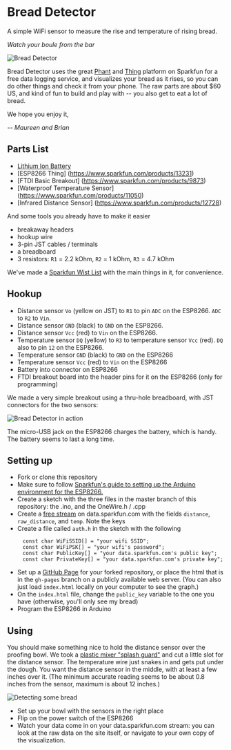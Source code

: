 # Bread Detector

A simple WiFi sensor to measure the rise and temperature of rising bread. 

*Watch your boule from the bar*

![Bread Detector](http://aps.s3.amazonaws.com/g3ICa.png)

Bread Detector uses the great [Phant](http://data.sparkfun.com) and [Thing](https://www.sparkfun.com/products/13231) platform on Sparkfun for a free data logging service, and visualizes your bread as it rises, so you can do other things and check it from your phone. The raw parts are about $60 US, and kind of fun to build and play with -- you also get to eat a lot of bread.

We hope you enjoy it,

-- *Maureen and Brian*

## Parts List

 - [Lithium Ion Battery](https://www.sparkfun.com/products/341)
 - [ESP8266 Thing] (https://www.sparkfun.com/products/13231)
 - [FTDI Basic Breakout] (https://www.sparkfun.com/products/9873)
 - [Waterproof Temperature Sensor] (https://www.sparkfun.com/products/11050)
 - [Infrared Distance Sensor] (https://www.sparkfun.com/products/12728)
 
And some tools you already have to make it easier

 - breakaway headers
 - hookup wire
 - 3-pin JST cables / terminals
 - a breadboard 
 - 3 resistors: `R1` = 2.2 kOhm, `R2` = 1 kOhm, `R3` = 4.7 kOhm
 
We've made a [Sparkfun Wist List](https://www.sparkfun.com/products/12728) with the main things in it, for convenience.

## Hookup

 - Distance sensor `Vo` (yellow on JST) to `R1` to pin `ADC` on the ESP8266. `ADC` to `R2` to `Vin`.
 - Distance sensor `GND` (black) to `GND` on the ESP8266.
 - Distance sensor `Vcc` (red) to `Vin` on the ESP8266.
 - Temperature sensor `DQ` (yellow) to `R3` to temperature sensor `Vcc` (red). `DQ` also to pin `12` on the ESP8266.
 - Temperature sensor `GND` (black) to `GND` on the ESP8266
 - Temperature sensor `Vcc` (red) to `Vin` on the ESP8266
 - Battery into connector on ESP8266
 - FTDI breakout board into the header pins for it on the ESP8266 (only for programming)
 
We made a very simple breakout using a thru-hole breadboard, with JST connectors for the two sensors:

![Bread Detector in action](http://aps.s3.amazonaws.com/oryNG.png)

The micro-USB jack on the ESP8266 charges the battery, which is handy. The battery seems to last a long time.

## Setting up
 
 - Fork or clone this repository
 - Make sure to follow [Sparkfun's guide to setting up the Arduino environment for the ESP8266.](https://learn.sparkfun.com/tutorials/esp8266-thing-hookup-guide/installing-the-esp8266-arduino-addon)
 - Create a sketch with the three files in the master branch of this repository: the .ino, and the OneWire.h / .cpp
 - Create a [free stream](https://data.sparkfun.com/streams/make) on data.sparkfun.com with the fields `distance`, `raw_distance`, and `temp`. Note the keys
 - Create a file called `auth.h` in the sketch with the following
```
     const char WiFiSSID[] = "your wifi SSID";
     const char WiFiPSK[] = "your wifi's password";
     const char PublicKey[] = "your data.sparkfun.com's public key";
     const char PrivateKey[] = "your data.sparkfun.com's private key";
```
 - Set up a [GitHub Page](https://pages.github.com/) for your forked repository, or place the html that is in the `gh-pages` branch on a publicly available web server. (You can also just load `index.html` locally on your computer to see the graph.)
 - On the `index.html` file, change the `public_key` variable to the one you have (otherwise, you'll only see my bread)
 - Program the ESP8266 in Arduino

## Using

You should make something nice to hold the distance sensor over the proofing bowl. We took a [plastic mixer "splash guard"](http://www.amazon.com/Hutzler-3555-Mixer-Splatter-Guard/dp/B005BPZ7UW) and cut a little slot for the distance sensor. The temperature wire just snakes in and gets put under the dough. You want the distance sensor in the middle, with at least a few inches over it. (The minimum accurate reading seems to be about 0.8 inches from the sensor, maximum is about 12 inches.) 

![Detecting some bread](http://aps.s3.amazonaws.com/NPyd0.png)

 - Set up your bowl with the sensors in the right place
 - Flip on the power switch of the ESP8266
 - Watch your data come in on your data.sparkfun.com stream: you can look at the raw data on the site itself, or navigate to your own copy of the visualization. 

